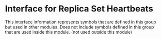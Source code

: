 
# Interface for Replica Set Heartbeats
This interface information represents symbols that are defined in this group but used in other modules.  Does not include symbols defined in this group that are used inside this module.
(not used outside this module)
